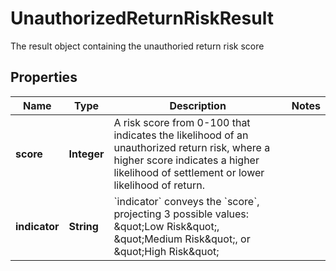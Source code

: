 

# UnauthorizedReturnRiskResult

The result object containing the unauthoried return risk score

## Properties

| Name | Type | Description | Notes |
|------------ | ------------- | ------------- | -------------|
|**score** | **Integer** | A risk score from 0-100 that indicates the likelihood of an unauthorized return risk, where a higher score indicates a higher likelihood of settlement or lower likelihood of return. |  |
|**indicator** | **String** | &#x60;indicator&#x60; conveys the &#x60;score&#x60;, projecting 3 possible values: \&quot;Low Risk\&quot;, \&quot;Medium Risk\&quot;, or \&quot;High Risk\&quot; |  |



